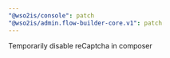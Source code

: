 ```yaml
---
"@wso2is/console": patch
"@wso2is/admin.flow-builder-core.v1": patch
---
```


Temporarily disable reCaptcha in composer
